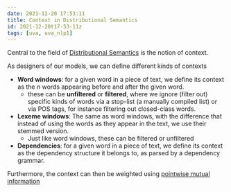 ```yaml
---
date: 2021-12-20 17:53:11
title: Context in Distributional Semantics
id: 2021-12-20t17-53-11z
tags: [uva, uva_nlp1]
---
```


Central to the field of [Distributional Semantics](./2021-12-19t16-47-22z.md) is
the notion of context.

As designers of our models, we can define different kinds of contexts

- **Word windows**: for a given word in a piece of text, we define its context
  as the $n$ words appearing before and after the given word.
  - these can be **unfiltered** or **filtered**, where we ignore (filter out)
    specific kinds of words via a stop-list (a manually compiled list) or via
    POS tags, for instance filtering out closed-class words.
- **Lexeme windows**: The same as word windows, with the difference that instead
  of using the words as they appear in the text, we use their stemmed version.
  - Just like word windows, these can be filtered or unfiltered
- **Dependencies**: for a given word in a piece of text, we define its context
  as the dependency structure it belongs to, as parsed by a dependency grammar.

Furthermore, the context can then be weighted using
[pointwise mutual information](./2021-12-19t16-50-54z.md)
